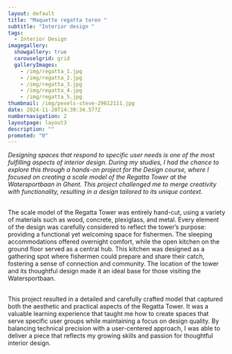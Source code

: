 ```yaml
---
layout: default
title: "Maquette regatta toren "
subtitle: "Interior design "
tags:
  - Interior Design
imagegallery:
  showgallery: true
  carouselgrid: grid
  galleryImages:
    - /img/regatta_1.jpg
    - /img/regatta_2.jpg
    - /img/regatta_3.jpg
    - /img/regatta_4.jpg
    - /img/regatta_5.jpg
thumbnail: /img/pexels-steve-29612111.jpg
date: 2024-11-28T14:39:34.577Z
numbernavigation: 2
layoutpage: layout3
description: ""
promoted: "0"
---
```

*Designing spaces that respond to specific user needs is one of the most fulfilling aspects of interior design. During my studies, I had the chance to explore this through a hands-on project for the Design course, where I focused on creating a scale model of the Regatta Tower at the Watersportbaan in Ghent. This project challenged me to merge creativity with functionality, resulting in a design tailored to its unique context.*

\
The scale model of the Regatta Tower was entirely hand-cut, using a variety of materials such as wood, concrete, plexiglass, and metal. Every element of the design was carefully considered to reflect the tower’s purpose: providing a functional yet welcoming space for fishermen. The sleeping accommodations offered overnight comfort, while the open kitchen on the ground floor served as a central hub. This kitchen was designed as a gathering spot where fishermen could prepare and share their catch, fostering a sense of connection and community. The location of the tower and its thoughtful design made it an ideal base for those visiting the Watersportbaan.

\
This project resulted in a detailed and carefully crafted model that captured both the aesthetic and practical aspects of the Regatta Tower. It was a valuable learning experience that taught me how to create spaces that serve specific user groups while maintaining a focus on design quality. By balancing technical precision with a user-centered approach, I was able to deliver a piece that reflects my growing skills and passion for thoughtful interior design.